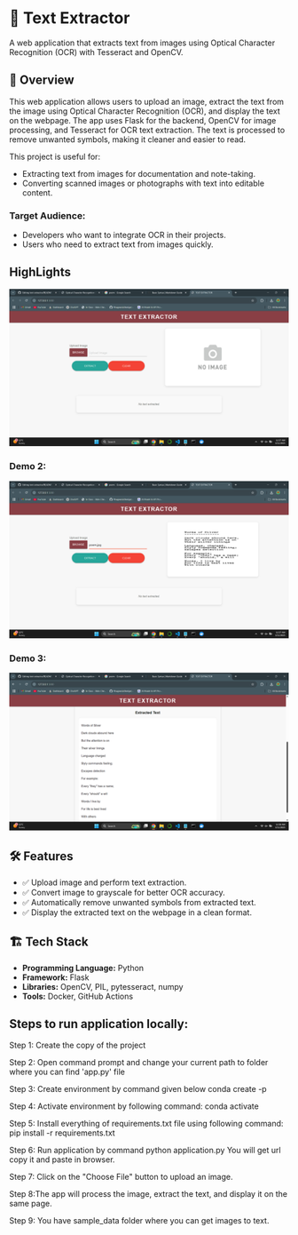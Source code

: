 # 📌 Text Extractor 

A web application that extracts text from images using Optical Character Recognition (OCR) with Tesseract and OpenCV.

## 🚀 Overview
This web application allows users to upload an image, extract the text from the image using Optical Character Recognition (OCR), and display the text on the webpage. The app uses Flask for the backend, OpenCV for image processing, and Tesseract for OCR text extraction. The text is processed to remove unwanted symbols, making it cleaner and easier to read.

This project is useful for:
- Extracting text from images for documentation and note-taking.
- Converting scanned images or photographs with text into editable content.

### Target Audience:
- Developers who want to integrate OCR in their projects.
- Users who need to extract text from images quickly.

## HighLights
![Demo 1](app/static/images/demo1.png)

### Demo 2:
![Demo 2](app/static/images/demo2.png)

### Demo 3:
![Demo 3](app/static/images/demo3.png)

## 🛠 Features
- ✅ Upload image and perform text extraction.
- ✅ Convert image to grayscale for better OCR accuracy.
- ✅ Automatically remove unwanted symbols from extracted text.
- ✅ Display the extracted text on the webpage in a clean format.

## 🏗 Tech Stack
- **Programming Language:** Python
- **Framework:** Flask
- **Libraries:** OpenCV, PIL, pytesseract, numpy
- **Tools:** Docker, GitHub Actions

## Steps to run application locally:

Step 1: Create the copy of the project

Step 2: Open command prompt and change your current path to folder where you can find 'app.py' file

Step 3: Create environment by command given below
conda create -p <environment name>

Step 4: Activate environment by following command:
conda activate <environment name>

Step 5: Install everything of requirements.txt file using following command:
pip install -r requirements.txt

Step 6: Run application by command
python application.py
You will get url copy it and paste in browser.

Step 7: Click on the "Choose File" button to upload an image.

Step 8:The app will process the image, extract the text, and display it on the same page.

Step 9: You have sample_data folder where you can get images to text.


